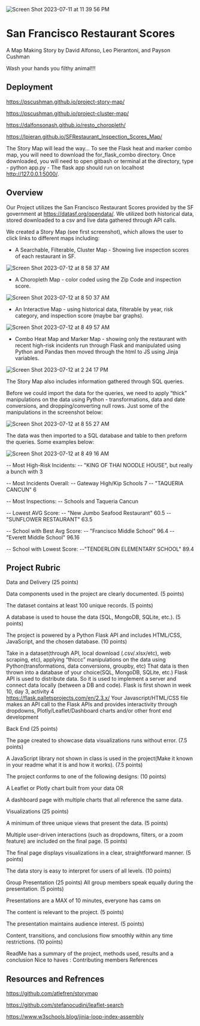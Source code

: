![Screen Shot 2023-07-11 at 11 39 56 PM](https://github.com/PsCushman/resto-scores-and-more/assets/122395437/69feef1d-5228-4022-9880-b97592c25893)

# San Francisco Restaurant Scores
A Map Making Story by David Alfonso, Leo Pierantoni, and Payson Cushman

Wash your hands you filthy animal!!!

## Deployment
https://pscushman.github.io/project-story-map/

https://pscushman.github.io/project-cluster-map/

https://dalfonsonash.github.io/resto_choropleth/

https://lpieran.github.io/SFRestaurant_Inspection_Scores_Map/

The Story Map will lead the way...
To see the Flask heat and marker combo map, you will need to download the for_flask_combo directory. Once downloaded, you will need to open gitbash or terminal at the directory, type - python app.py - The flask app should run on localhost http://127.0.0.1:5000/.

## Overview
Our Project utilizes the San Francisco Restaurant Scores provided by the SF government at https://datasf.org/opendata/. We utilized both historical data, stored downloaded to a csv and live data gathered through API calls.

We created a Story Map (see first screenshot), which allows the user to click links to different maps including:

- A Searchable, Filterable, Cluster Map - Showing live inspection scores of each restaurant in SF.

![Screen Shot 2023-07-12 at 8 58 37 AM](https://github.com/PsCushman/resto-scores-and-more/assets/122395437/86d6843b-5b4b-4aec-84f4-2fd76f205a52)

- A Choropleth Map - color coded using the Zip Code and inspection score.
  
![Screen Shot 2023-07-12 at 8 50 37 AM](https://github.com/PsCushman/resto-scores-and-more/assets/122395437/14011ebd-8d39-43d4-88a2-491df05a59f8)

- An Interactive Map - using historical data, filterable by year, risk category, and inspection score (maybe bar graphs).
  
![Screen Shot 2023-07-12 at 8 49 57 AM](https://github.com/PsCushman/resto-scores-and-more/assets/122395437/aab9b3aa-fd4d-4ac3-8669-b2d4caf1fd39)

- Combo Heat Map and Marker Map - showing only the restaurant with recent high-risk incidents run through Flask and manipulated using Python and Pandas then moved through the html to JS using Jinja variables.
  
![Screen Shot 2023-07-12 at 2 24 17 PM](https://github.com/PsCushman/resto-scores-and-more/assets/122395437/c29a60d3-ad03-4451-9d93-ac54812957f7)


The Story Map also includes information gathered through SQL queries. 

Before we could import the data for the queries, we need to apply “thick” manipulations on the data using Python - transformations, data and date conversions, and dropping/converting null rows. Just some of the manipulations in the screenshot below:

![Screen Shot 2023-07-12 at 8 55 27 AM](https://github.com/PsCushman/resto-scores-and-more/assets/122395437/c35d66c7-a99c-4d8b-8a64-4ad32f7d703b)

The data was then imported to a SQL database and table to then preform the queries. Some examples below:

![Screen Shot 2023-07-12 at 8 49 16 AM](https://github.com/PsCushman/resto-scores-and-more/assets/122395437/217fff1f-4c92-462c-8e77-bbf83ed46568)

-- Most High-Risk Incidents: -- "KING OF THAI NOODLE HOUSE", but really a bunch with 3

-- Most Incidents Overall: -- Gateway High/Kip Schools 7 -- "TAQUERIA CANCUN" 6

-- Most Inspections: -- Schools and Taqueria Cancun

-- Lowest AVG Score: -- "New Jumbo Seafood Restaurant"	60.5 -- "SUNFLOWER RESTAURANT"	63.5

-- School with Best Avg Score: -- "Francisco Middle School"	96.4 -- "Everett Middle School"	96.16

-- School with Lowest Score: --"TENDERLOIN ELEMENTARY SCHOOL"	89.4


## Project Rubric
Data and Delivery (25 points)

Data components used in the project are clearly documented. (5 points)

The dataset contains at least 100 unique records. (5 points)

A database is used to house the data (SQL, MongoDB, SQLite, etc.). (5 points)

The project is powered by a Python Flask API and includes HTML/CSS, JavaScript, and the chosen database. (10 points)

Take in a dataset(through API,  local download (.csv/.xlsx/etc), web scraping, etc), applying “thiccc” manipulations on the data using Python(transformations, data conversions, groupby, etc) 
That data is then thrown into a database of your choice(SQL, MongoDB, SQLite, etc.)
Flask API is used to distribute data. So it is used to implement a server and connect data locally (between a DB and code).
Flask is first shown in week 10, day 3, activity 4  
https://flask.palletsprojects.com/en/2.3.x/ 
Your Javascript/HTML/CSS file makes an API call to the Flask APIs and  provides interactivity through dropdowns, Plotly/Leaflet/Dashboard charts and/or other front end development

Back End (25 points)

The page created to showcase data visualizations runs without error. (7.5 points)

A JavaScript library not shown in class is used in the project(Make it known in your readme what it is and how it works). (7.5 points)

The project conforms to one of the following designs: (10 points)

A Leaflet or Plotly chart built from your data  OR

A dashboard page with multiple charts that all reference the same data.

Visualizations (25 points)

A minimum of three unique views that present the data. (5 points)

Multiple user-driven interactions (such as dropdowns, filters, or a zoom feature) are included on the final page. (5 points)

The final page displays visualizations in a clear, straightforward manner. (5 points)

The data story is easy to interpret for users of all levels. (10 points)

Group Presentation (25 points)
All group members speak equally during the presentation. (5 points)

Presentations are a MAX of 10 minutes, everyone has cams on 

The content is relevant to the project. (5 points)

The presentation maintains audience interest. (5 points)

Content, transitions, and conclusions flow smoothly within any time restrictions. (10 points)

ReadMe has a summary of the project, methods used, results and a conclusion
Nice to haves : 
Contributing members
References 

## Resources and Refrences
https://github.com/atlefren/storymap

https://github.com/stefanocudini/leaflet-search

https://www.w3schools.blog/jinja-loop-index-assembly

